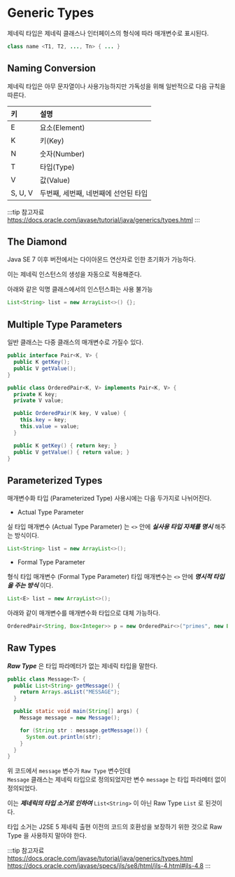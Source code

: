 # Generic Types

제네릭 타입은 제네릭 클래스나 인터페이스의 형식에 따라 매개변수로 표시된다.

```java
class name <T1, T2, ..., Tn> { ... }
```

## Naming Conversion

제네릭 타입은 아무 문자열이나 사용가능하지만 가독성을 위해 일반적으로 다음 규칙을 따른다.

|키|설명|
|:--|:--|
|E|요소(Element)|
|K|키(Key)|
|N|숫자(Number)|
|T|타입(Type)|
|V|값(Value)|
|S, U, V|두번째, 세번째, 네번째에 선언된 타입|

:::tip 참고자료
<https://docs.oracle.com/javase/tutorial/java/generics/types.html>
:::

## The Diamond <Badge text="Java SE 1.7+"/>

Java SE 7 이후 버전에서는 다이아몬드 연산자로 인한 초기화가 가능하다.

이는 제네릭 인스턴스의 생성을 자동으로 적용해준다.

아래와 같은 익명 클래스에서의 인스턴스화는 사용 불가능

```java
List<String> list = new ArrayList<>() {};
```

## Multiple Type Parameters

일반 클래스는 다중 클래스의 매개변수로 가질수 있다.

```java
public interface Pair<K, V> {
  public K getKey();
  public V getValue();
}

public class OrderedPair<K, V> implements Pair<K, V> {
  private K key;
  private V value;

  public OrderedPair(K key, V value) {
    this.key = key;
    this.value = value;
  }

  public K getKey() { return key; }
  public V getValue() { return value; }
}

```

## Parameterized Types

매개변수화 타입 (Parameterized Type) 사용시에는 다음 두가지로 나뉘어진다.

* Actual Type Parameter

실 타입 매개변수 (Actual Type Parameter) 는 `<>` 안에 _**실사용 타입 자체를 명시**_ 해주는 방식이다.

```java
List<String> list = new ArrayList<>();
```

* Formal Type Parameter

형식 타입 매개변수 (Formal Type Parameter) 타입 매개변수는 `<>` 안에 _**명시적 타입을 주는 방식**_ 이다.

```java
List<E> list = new ArrayList<>();
```

아래와 같이 매개변수를 매개변수화 타입으로 대체 가능하다.

```java
OrderedPair<String, Box<Integer>> p = new OrderedPair<>("primes", new Box<Integer>(...));
```

## Raw Types

_**Raw Type**_ 은 타입 파라메터가 없는 제네릭 타입을 말한다.

```java {7}
public class Message<T> {
  public List<String> getMessage() {
    return Arrays.asList("MESSAGE");
  }

  public static void main(String[] args) {
    Message message = new Message();

    for (String str : message.getMessage()) {
      System.out.println(str);
    }
  }
}
```

위 코드에서 `message` 변수가 `Raw Type` 변수인데  
`Message` 클래스는 제네릭 타입으로 정의되었지만 변수 `message` 는 타입 파라메터 없이 정의되었다.

이는 _**제네릭의 타입 소거로 인하여**_ `List<String>` 이 아닌 Raw Type `List` 로 된것이다.

타입 소거는 J2SE 5 제네릭 출현 이전의 코드의 호환성을 보장하기 위한 것으로 Raw Type 을 사용하지 말아야 한다.

:::tip 참고자료
<https://docs.oracle.com/javase/tutorial/java/generics/types.html>  
<https://docs.oracle.com/javase/specs/jls/se8/html/jls-4.html#jls-4.8>
:::

